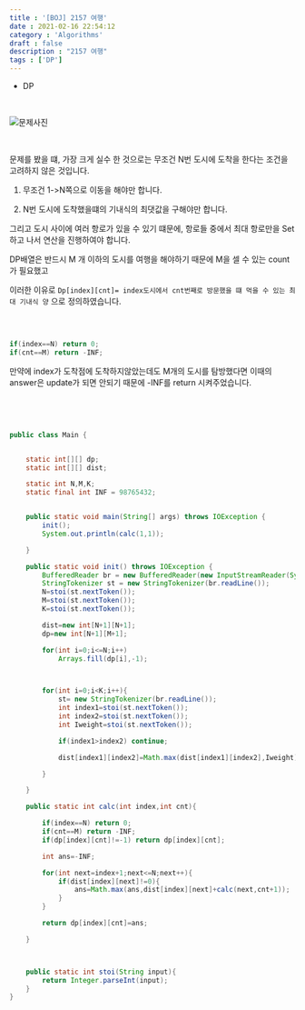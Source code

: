 ```yaml
---
title : '[BOJ] 2157 여행'
date : 2021-02-16 22:54:12
category : 'Algorithms'
draft : false
description : "2157 여행"
tags : ['DP']
---
```


* DP

<br/>

![문제사진](https://user-images.githubusercontent.com/57346393/108214192-3b991d00-7173-11eb-8dbe-5f3122ecb2a9.png)

<br/>


문제를 봤을 떄, 가장 크게 실수 한 것으로는 무조건 N번 도시에 도착을 한다는 조건을 고려하지 않은 것입니다.

1. 무조건 1->N쪽으로 이동을 해야만 합니다.

2. N번 도시에 도착했을떄의 기내식의 최댓값을 구해야만 합니다.

그리고 도시 사이에 여러 항로가 있을 수 있기 떄문에, 항로들 중에서 최대 항로만을 Set하고 나서 연산을 진행하여야 합니다.

DP배열은 반드시 M 개 이하의 도시를 여행을 해야하기 때문에 M을 셀 수 있는 count가 필요했고

이러한 이유로 `Dp[index][cnt]= index도시에서 cnt번째로 방문했을 떄 먹을 수 있는 최대 기내식 양` 으로 정의하였습니다.

<br/>

```java

if(index==N) return 0;
if(cnt==M) return -INF;

```

만약에 index가 도착점에 도착하지않았는데도 M개의 도시를 탐방했다면 이때의 answer은 update가 되면 안되기 때문에 -INF를 return 시켜주었습니다.






<br/> <br/>

```java

public class Main {


    static int[][] dp;
    static int[][] dist;

    static int N,M,K;
    static final int INF = 98765432;


    public static void main(String[] args) throws IOException {
        init();
        System.out.println(calc(1,1));

    }

    public static void init() throws IOException {
        BufferedReader br = new BufferedReader(new InputStreamReader(System.in));
        StringTokenizer st = new StringTokenizer(br.readLine());
        N=stoi(st.nextToken());
        M=stoi(st.nextToken());
        K=stoi(st.nextToken());

        dist=new int[N+1][N+1];
        dp=new int[N+1][M+1];

        for(int i=0;i<=N;i++)
            Arrays.fill(dp[i],-1);



        for(int i=0;i<K;i++){
            st= new StringTokenizer(br.readLine());
            int index1=stoi(st.nextToken());
            int index2=stoi(st.nextToken());
            int Iweight=stoi(st.nextToken());

            if(index1>index2) continue;

            dist[index1][index2]=Math.max(dist[index1][index2],Iweight);

        }

    }

    public static int calc(int index,int cnt){

        if(index==N) return 0;
        if(cnt==M) return -INF;
        if(dp[index][cnt]!=-1) return dp[index][cnt];

        int ans=-INF;

        for(int next=index+1;next<=N;next++){
            if(dist[index][next]!=0){
                ans=Math.max(ans,dist[index][next]+calc(next,cnt+1));
            }
        }

        return dp[index][cnt]=ans;

    }



    public static int stoi(String input){
        return Integer.parseInt(input);
    }
}



```